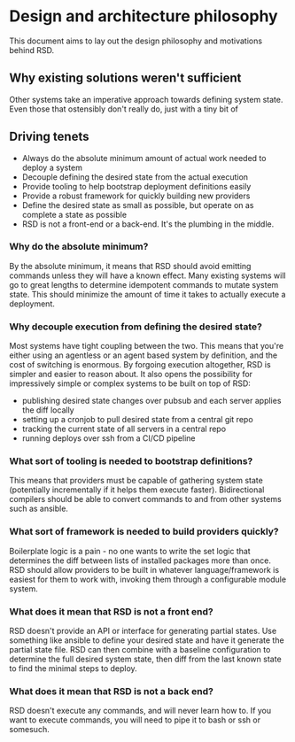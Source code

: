 # Design and architecture philosophy

This document aims to lay out the design philosophy and motivations behind RSD.

## Why existing solutions weren't sufficient

Other systems take an imperative approach towards defining system state.
Even those that ostensibly don't really do, just with a tiny bit of 

## Driving tenets

- Always do the absolute minimum amount of actual work needed to deploy a system
- Decouple defining the desired state from the actual execution
- Provide tooling to help bootstrap deployment definitions easily
- Provide a robust framework for quickly building new providers
- Define the desired state as small as possible, but operate on as complete a state as possible
- RSD is not a front-end or a back-end. It's the plumbing in the middle.

### Why do the absolute minimum?

By the absolute minimum, it means that RSD should avoid emitting commands unless they will have a known effect.
Many existing systems will go to great lengths to determine idempotent commands to mutate system state.
This should minimize the amount of time it takes to actually execute a deployment.

### Why decouple execution from defining the desired state?

Most systems have tight coupling between the two.
This means that you're either using an agentless or an agent based system by definition, and the cost of switching is enormous.
By forgoing execution altogether, RSD is simpler and easier to reason about.
It also opens the possibility for impressively simple or complex systems to be built on top of RSD:

- publishing desired state changes over pubsub and each server applies the diff locally
- setting up a cronjob to pull desired state from a central git repo
- tracking the current state of all servers in a central repo
- running deploys over ssh from a CI/CD pipeline

### What sort of tooling is needed to bootstrap definitions?

This means that providers must be capable of gathering system state (potentially incrementally if it helps them execute faster).
Bidirectional compilers should be able to convert commands to and from other systems such as ansible.

### What sort of framework is needed to build providers quickly?

Boilerplate logic is a pain - no one wants to write the set logic that determines the diff between lists of installed packages more than once.
RSD should allow providers to be built in whatever language/framework is easiest for them to work with, invoking them through a configurable module system.

### What does it mean that RSD is not a front end?

RSD doesn't provide an API or interface for generating partial states.
Use something like ansible to define your desired state and have it generate the partial state file.
RSD can then combine with a baseline configuration to determine the full desired system state, then diff from the last known state to find the minimal steps to deploy.

### What does it mean that RSD is not a back end?

RSD doesn't execute any commands, and will never learn how to. If you want to execute commands, you will need to pipe it to bash or ssh or somesuch.
